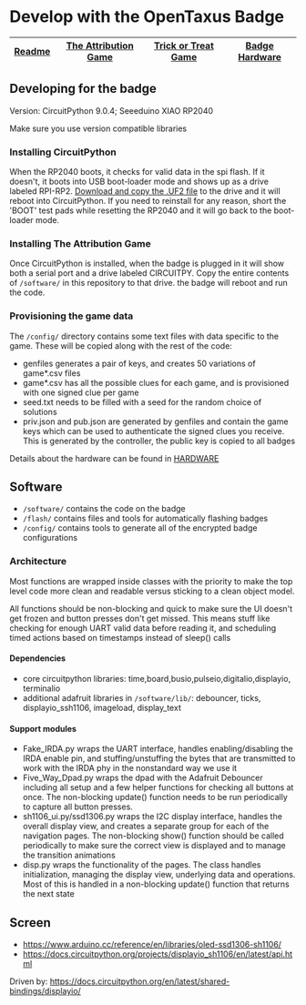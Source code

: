 # Develop with the OpenTaxus Badge


| [Readme](/) | [The Attribution Game](/attribution) | [Trick or Treat Game](/trickortreat) | [Badge Hardware](/hardware) |
| ----------- | ------------------------------------ | ------------------------------------ | --------------------------- |

## Developing for the badge

Version: CircuitPython 9.0.4; Seeeduino XIAO RP2040

Make sure you use version compatible libraries

### Installing CircuitPython

When the RP2040 boots, it checks for valid data in the spi flash. If it doesn't,
it boots into USB boot-loader mode and shows up as a drive labeled RPI-RP2.
[Download and copy the .UF2 file](https://circuitpython.org/board/seeeduino_xiao_rp2040/)
to the drive and it will reboot into CircuitPython.
If you need to reinstall for any reason, short the 'BOOT' test pads while resetting
the RP2040 and it will go back to the boot-loader mode.

### Installing The Attribution Game

Once CircuitPython is installed, when the badge is plugged in it will show
both a serial port and a drive labeled CIRCUITPY. Copy the entire contents
of `/software/` in this repository to that drive. the badge will reboot and run the code.

### Provisioning the game data

The `/config/` directory contains some text files with data specific to
the game. These will be copied along with the rest of the code:

- genfiles generates a pair of keys, and creates 50 variations of game*.csv files
- game*.csv has all the possible clues for each game, and is provisioned with one signed clue per game
- seed.txt needs to be filled with a seed for the random choice of solutions
- priv.json and pub.json are generated by genfiles and contain the game keys which can be used to authenticate the signed
  clues you receive. This is generated by the controller, the public key is copied to all badges

Details about the hardware can be found in [HARDWARE](/Hardware)

## Software

- `/software/` contains the code on the badge
- `/flash/` contains files and tools for automatically flashing badges
- `/config/` contains tools to generate all of the encrypted badge configurations

### Architecture

Most functions are wrapped inside classes with the priority to make the top level
code more clean and readable versus sticking to a clean object model.

All functions should be non-blocking and quick to make sure the UI doesn't get
frozen and button presses don't get missed. This means stuff like checking for
enough UART valid data before reading it, and scheduling timed actions based on
timestamps instead of sleep() calls

#### Dependencies

- core circuitpython libraries: time,board,busio,pulseio,digitalio,displayio,
  terminalio
- additional adafruit libraries in `/software/lib/`: debouncer,
  ticks, displayio_ssh1106, imageload, display_text

#### Support modules

-  Fake_IRDA.py wraps the UART interface, handles enabling/disabling the
   IRDA enable pin, and stuffing/unstuffing the bytes that are transmitted
   to work with the IRDA phy in the nonstandard way we use it
-  Five_Way_Dpad.py wraps the dpad with the Adafruit Debouncer including
   all setup and a few helper functions for checking all buttons at once. The
   non-blocking update() function needs to be run periodically to capture all
   button presses.
-  sh1106_ui.py/ssd1306.py wraps the I2C display interface, handles the overall display
   view, and creates a separate group for each of the navigation pages. The
   non-blocking show() function should be called periodically to make sure the
   correct view is displayed and to manage the transition animations
-  disp.py wraps the functionality of the pages. The class handles initialization,
   managing the display view, underlying data and operations. Most of this is
   handled in a non-blocking update() function that returns the next state

## Screen

* https://www.arduino.cc/reference/en/libraries/oled-ssd1306-sh1106/
* https://docs.circuitpython.org/projects/displayio_sh1106/en/latest/api.html

Driven by: https://docs.circuitpython.org/en/latest/shared-bindings/displayio/

